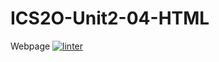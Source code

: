 # ICS2O-Unit2-04-HTML
Webpage
[![linter](https://github.com/<OWNER>/<REPOSITORY>/workflows/linter/badge.svg)](https://github.com/marketplace/actions/super-linter)
